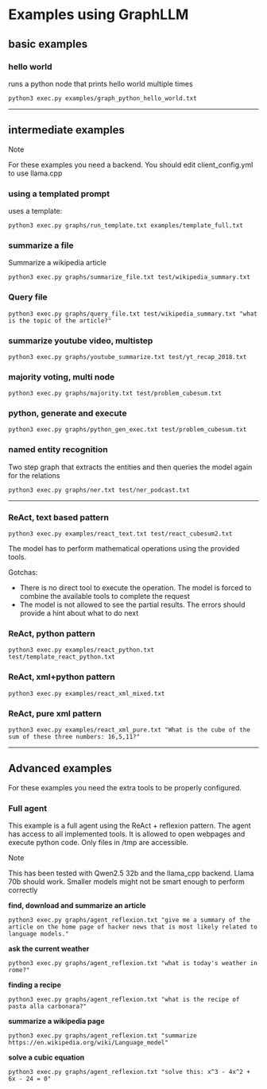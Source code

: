# Examples using GraphLLM

## basic examples

### hello world

runs a python node that prints hello world multiple times

`python3 exec.py examples/graph_python_hello_world.txt`

---

## intermediate examples

> [!NOTE]
> For these examples you need a backend. You should edit client_config.yml to use llama.cpp

### using a templated prompt

uses a template:

`python3 exec.py graphs/run_template.txt examples/template_full.txt`

### summarize a file

Summarize a wikipedia article

`python3 exec.py graphs/summarize_file.txt test/wikipedia_summary.txt`

### Query file

`python3 exec.py graphs/query_file.txt test/wikipedia_summary.txt "what is the topic of the article?"`

### summarize youtube video, multistep

`python3 exec.py graphs/youtube_summarize.txt test/yt_recap_2018.txt`

### majority voting, multi node

`python3 exec.py graphs/majority.txt test/problem_cubesum.txt`

### python, generate and execute

`python3 exec.py graphs/python_gen_exec.txt test/problem_cubesum.txt`

### named entity recognition

Two step graph that extracts the entities and then queries the model again for the relations

`python3 exec.py graphs/ner.txt test/ner_podcast.txt`

---

### ReAct, text based pattern

`python3 exec.py examples/react_text.txt test/react_cubesum2.txt`

The model has to perform mathematical operations using the provided tools.
  
  Gotchas:
  - There is no direct tool to execute the operation. The model is forced to combine the available tools to complete the request
  - The model is not allowed to see the partial results. The errors should provide a hint about what to do next

### ReAct, python pattern

`python3 exec.py examples/react_python.txt test/template_react_python.txt`

### ReAct, xml+python pattern

`python3 exec.py examples/react_xml_mixed.txt`

### ReAct, pure xml pattern

`python3 exec.py examples/react_xml_pure.txt "What is the cube of the sum of these three numbers: 16,5,11?"`

---

## Advanced examples

For these examples you need the extra tools to be properly configured.

### Full agent

This example is a full agent using the ReAct + reflexion pattern.
The agent has access to all implemented tools.
It is allowed to open webpages and execute python code.
Only files in /tmp are accessible.

> [!NOTE]
> This has been tested with Qwen2.5 32b and the llama_cpp backend. Llama 70b should work. Smaller models might not be smart enough to perform correctly

**find, download and summarize an article**

`python3 exec.py graphs/agent_reflexion.txt "give me a summary of the article on the home page of hacker news that is most likely related to language models."`

**ask the current weather**

`python3 exec.py graphs/agent_reflexion.txt "what is today's weather in rome?"`

**finding a recipe**

`python3 exec.py graphs/agent_reflexion.txt "what is the recipe of pasta alla carbonara?"`

**summarize a wikipedia page**

`python3 exec.py graphs/agent_reflexion.txt "summarize https://en.wikipedia.org/wiki/Language_model"`

**solve a cubic equation**

`python3 exec.py graphs/agent_reflexion.txt "solve this: x^3 - 4x^2 + 6x - 24 = 0"`

